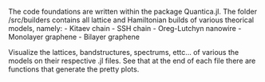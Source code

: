 The code foundations are written within the package Quantica.jl. The folder /src/builders contains all lattice and Hamiltonian builds of various theorical models, namely:
        - Kitaev chain
        - SSH chain
        - Oreg-Lutchyn nanowire
        - Monolayer graphene
        - Bilayer graphene

Visualize the lattices, bandstructures, spectrums, ettc... of various the models on their respective .jl files. See that at the end of each file there are functions that generate the pretty plots. 